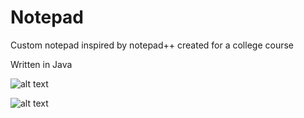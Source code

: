 # Notepad
Custom notepad inspired by notepad++ created for a college course

Written in Java

![alt text](https://i.imgur.com/pQCji4P.jpg)

![alt text](https://i.imgur.com/baOr7ED.jpg)
